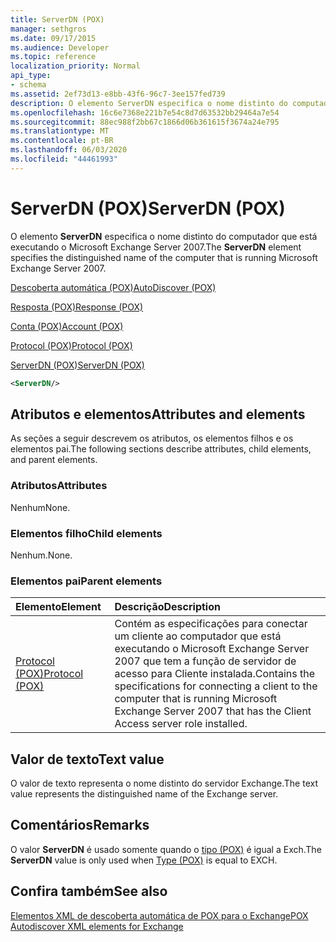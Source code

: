 ```yaml
---
title: ServerDN (POX)
manager: sethgros
ms.date: 09/17/2015
ms.audience: Developer
ms.topic: reference
localization_priority: Normal
api_type:
- schema
ms.assetid: 2ef73d13-e8bb-43f6-96c7-3ee157fed739
description: O elemento ServerDN especifica o nome distinto do computador que está executando o Microsoft Exchange Server 2007.
ms.openlocfilehash: 16c6e7368e221b7e54c8d7d63532bb29464a7e54
ms.sourcegitcommit: 88ec988f2bb67c1866d06b361615f3674a24e795
ms.translationtype: MT
ms.contentlocale: pt-BR
ms.lasthandoff: 06/03/2020
ms.locfileid: "44461993"
---
```

# <a name="serverdn-pox"></a><span data-ttu-id="9f27f-103">ServerDN (POX)</span><span class="sxs-lookup"><span data-stu-id="9f27f-103">ServerDN (POX)</span></span>

<span data-ttu-id="9f27f-104">O elemento **ServerDN** especifica o nome distinto do computador que está executando o Microsoft Exchange Server 2007.</span><span class="sxs-lookup"><span data-stu-id="9f27f-104">The **ServerDN** element specifies the distinguished name of the computer that is running Microsoft Exchange Server 2007.</span></span> 
  
[<span data-ttu-id="9f27f-105">Descoberta automática (POX)</span><span class="sxs-lookup"><span data-stu-id="9f27f-105">AutoDiscover (POX)</span></span>](autodiscover-pox.md)
  
[<span data-ttu-id="9f27f-106">Resposta (POX)</span><span class="sxs-lookup"><span data-stu-id="9f27f-106">Response (POX)</span></span>](response-pox.md)
  
[<span data-ttu-id="9f27f-107">Conta (POX)</span><span class="sxs-lookup"><span data-stu-id="9f27f-107">Account (POX)</span></span>](account-pox.md)
  
[<span data-ttu-id="9f27f-108">Protocol (POX)</span><span class="sxs-lookup"><span data-stu-id="9f27f-108">Protocol (POX)</span></span>](protocol-pox.md)
  
[<span data-ttu-id="9f27f-109">ServerDN (POX)</span><span class="sxs-lookup"><span data-stu-id="9f27f-109">ServerDN (POX)</span></span>](serverdn-pox.md)
  
```xml
<ServerDN/>
```

## <a name="attributes-and-elements"></a><span data-ttu-id="9f27f-110">Atributos e elementos</span><span class="sxs-lookup"><span data-stu-id="9f27f-110">Attributes and elements</span></span>

<span data-ttu-id="9f27f-111">As seções a seguir descrevem os atributos, os elementos filhos e os elementos pai.</span><span class="sxs-lookup"><span data-stu-id="9f27f-111">The following sections describe attributes, child elements, and parent elements.</span></span>
  
### <a name="attributes"></a><span data-ttu-id="9f27f-112">Atributos</span><span class="sxs-lookup"><span data-stu-id="9f27f-112">Attributes</span></span>

<span data-ttu-id="9f27f-113">Nenhum</span><span class="sxs-lookup"><span data-stu-id="9f27f-113">None.</span></span>
  
### <a name="child-elements"></a><span data-ttu-id="9f27f-114">Elementos filho</span><span class="sxs-lookup"><span data-stu-id="9f27f-114">Child elements</span></span>

<span data-ttu-id="9f27f-115">Nenhum.</span><span class="sxs-lookup"><span data-stu-id="9f27f-115">None.</span></span>
  
### <a name="parent-elements"></a><span data-ttu-id="9f27f-116">Elementos pai</span><span class="sxs-lookup"><span data-stu-id="9f27f-116">Parent elements</span></span>

|<span data-ttu-id="9f27f-117">**Elemento**</span><span class="sxs-lookup"><span data-stu-id="9f27f-117">**Element**</span></span>|<span data-ttu-id="9f27f-118">**Descrição**</span><span class="sxs-lookup"><span data-stu-id="9f27f-118">**Description**</span></span>|
|:-----|:-----|
|[<span data-ttu-id="9f27f-119">Protocol (POX)</span><span class="sxs-lookup"><span data-stu-id="9f27f-119">Protocol (POX)</span></span>](protocol-pox.md) <br/> |<span data-ttu-id="9f27f-120">Contém as especificações para conectar um cliente ao computador que está executando o Microsoft Exchange Server 2007 que tem a função de servidor de acesso para Cliente instalada.</span><span class="sxs-lookup"><span data-stu-id="9f27f-120">Contains the specifications for connecting a client to the computer that is running Microsoft Exchange Server 2007 that has the Client Access server role installed.</span></span>  <br/> |
   
## <a name="text-value"></a><span data-ttu-id="9f27f-121">Valor de texto</span><span class="sxs-lookup"><span data-stu-id="9f27f-121">Text value</span></span>

<span data-ttu-id="9f27f-122">O valor de texto representa o nome distinto do servidor Exchange.</span><span class="sxs-lookup"><span data-stu-id="9f27f-122">The text value represents the distinguished name of the Exchange server.</span></span>
  
## <a name="remarks"></a><span data-ttu-id="9f27f-123">Comentários</span><span class="sxs-lookup"><span data-stu-id="9f27f-123">Remarks</span></span>

<span data-ttu-id="9f27f-124">O valor **ServerDN** é usado somente quando o [tipo (POX)](type-pox.md) é igual a Exch.</span><span class="sxs-lookup"><span data-stu-id="9f27f-124">The **ServerDN** value is only used when [Type (POX)](type-pox.md) is equal to EXCH.</span></span> 
  
## <a name="see-also"></a><span data-ttu-id="9f27f-125">Confira também</span><span class="sxs-lookup"><span data-stu-id="9f27f-125">See also</span></span>



[<span data-ttu-id="9f27f-126">Elementos XML de descoberta automática de POX para o Exchange</span><span class="sxs-lookup"><span data-stu-id="9f27f-126">POX Autodiscover XML elements for Exchange</span></span>](pox-autodiscover-xml-elements-for-exchange.md)

